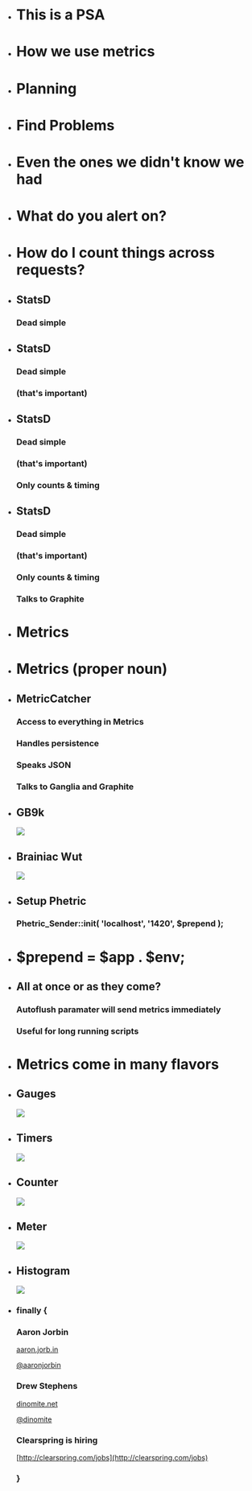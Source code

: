 *   # This is a PSA

*   # How we use metrics

*   # Planning

*   # Find Problems

*   # Even the ones we didn't know we had

*   # What do you alert on?


*   # How do I count things across requests?

<!--
StatsD is simple, which is important because, like testing,
metrics only get done if they're easy to use.
-->
*   ## StatsD
    ### Dead simple

*   ## StatsD
    ### Dead simple
    ### (that's important)

*   ## StatsD
    ### Dead simple
    ### (that's important)
    ### Only counts & timing

*   ## StatsD
    ### Dead simple
    ### (that's important)
    ### Only counts & timing
    ### Talks to Graphite

<!--
Metrics written by Coda Hale at Yammer
-->
*   # Metrics

*   # Metrics (proper noun)


*   ## MetricCatcher
    ### Access to everything in Metrics
    ### Handles persistence
    ### Speaks JSON
    ### Talks to Ganglia and Graphite

*   ## GB9k
    <img src="images/GB9k.jpg">

*   ## Brainiac Wut
    <img src="images/brainiac-wut.png">




*   ## Setup Phetric

    ### Phetric_Sender::init( 'localhost', '1420', $prepend );

*   # $prepend = $app . $env;

*   ## All at once or as they come?

    ### Autoflush paramater will send metrics immediately
    ### Useful for long running scripts

*   # Metrics come in many flavors

*   ## Gauges
    <img src="images/gauge.jpg">

*   ## Timers
    <img src="images/timer.jpg">

*   ## Counter
    <img src="images/counter.jpg">

*   ## Meter
    <img src="images/meter.jpg">

*   ## Histogram
    <img src="images/histogram.jpg">


*   ### finally {
    <div class='presentor'>
        <h3>Aaron Jorbin</h3>
        <p><a href="http://aaron.jorb.in">aaron.jorb.in</a></p>
        <p><a href="http://twitter.com/aaronjorbin">@aaronjorbin</a></p>
    </div>
    <div class='presentor'>
        <h3>Drew Stephens</h3>
        <p><a href="http://dinomite.net/">dinomite.net</a></p>
        <p><a href="http://twitter.com/dinomite">@dinomite</a></p>
    </div>

    ### Clearspring is hiring
    [http://clearspring.com/jobs](http://clearspring.com/jobs)

    ### }
